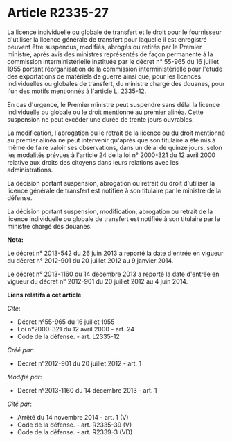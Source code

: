 # Article R2335-27

La licence individuelle ou globale de transfert et le droit pour le fournisseur d'utiliser la licence générale de transfert
pour laquelle il est enregistré peuvent être suspendus, modifiés, abrogés ou retirés par le Premier ministre, après avis des
ministres représentés de façon permanente à la commission interministérielle instituée par le décret n° 55-965 du 16 juillet
1955 portant réorganisation de la commission interministérielle pour l'étude des exportations de matériels de guerre ainsi
que, pour les licences individuelles ou globales de transfert, du ministre chargé des douanes, pour l'un des motifs
mentionnés à l'article L. 2335-12. 

En cas d'urgence, le Premier ministre peut suspendre sans délai la licence individuelle ou globale ou le droit mentionné au
premier alinéa. Cette suspension ne peut excéder une durée de trente jours ouvrables. 

La modification, l'abrogation ou le retrait de la licence ou du droit mentionné au premier alinéa ne peut intervenir qu'après
que son titulaire a été mis à même de faire valoir ses observations, dans un délai de quinze jours, selon les modalités
prévues à l'article 24 de la loi n° 2000-321 du 12 avril 2000 relative aux droits des citoyens dans leurs relations avec les
administrations. 

La décision portant suspension, abrogation ou retrait du droit d'utiliser la licence générale de transfert est notifiée à son
titulaire par le ministre de la défense. 

La décision portant suspension, modification, abrogation ou retrait de la licence individuelle ou globale de transfert est
notifiée à son titulaire par le ministre chargé des douanes.

**Nota:**

Le décret n° 2013-542 du 26 juin 2013 a reporté la date d'entrée en vigueur du décret n° 2012-901 du 20 juillet 2012 au 9
janvier 2014.

Le décret n° 2013-1160 du 14 décembre 2013 a reporté la date d'entrée en vigueur du décret n° 2012-901 du 20 juillet 2012 au
4 juin 2014.

**Liens relatifs à cet article**

_Cite_:

  - Décret n°55-965 du 16 juillet 1955
  - Loi n°2000-321 du 12 avril 2000 - art. 24
  - Code de la défense. - art. L2335-12

_Créé par_:

  - Décret n°2012-901 du 20 juillet 2012 - art. 1

_Modifié par_:

  - Décret n°2013-1160 du 14 décembre 2013 - art. 1

_Cité par_:

  - Arrêté du 14 novembre 2014 - art. 1 (V)
  - Code de la défense. - art. R2335-39 (V)
  - Code de la défense. - art. R2339-3 (VD)

